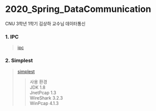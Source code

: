 # 2020_Spring_DataCommunication
CNU 3학년 1학기 김상하 교수님 데이터통신
### 1. IPC
> [ipc](https://github.com/Limm-jk/2020_Spring_DataCommunication/tree/master/IPC_JAVA/src/ipc)
### 2. Simplest
> [simplest](https://github.com/Limm-jk/2020_Spring_DataCommunication/tree/master/src)  
> > 사용 환경  
JDK 1.8  
JnetPcap 1.3  
WireShark 3.2.3  
WinPcap 4.1.3
